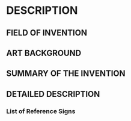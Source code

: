 # DESCRIPTION

## FIELD OF INVENTION

## ART BACKGROUND

## SUMMARY OF THE INVENTION

## DETAILED DESCRIPTION

### List of Reference Signs

